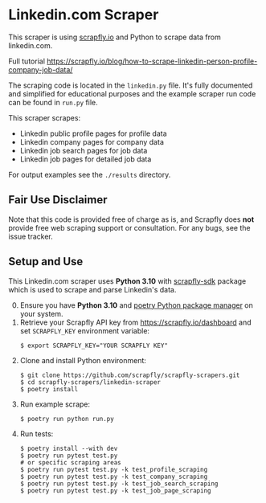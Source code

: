 # Linkedin.com Scraper

This scraper is using [scrapfly.io](https://scrapfly.io/) and Python to scrape data from linkedin.com. 

Full tutorial <https://scrapfly.io/blog/how-to-scrape-linkedin-person-profile-company-job-data/>

The scraping code is located in the `linkedin.py` file. It's fully documented and simplified for educational purposes and the example scraper run code can be found in `run.py` file.

This scraper scrapes:
- Linkedin public profile pages for profile data
- Linkedin company pages for company data
- Linkedin job search pages for job data
- Linkedin job pages for detailed job data

For output examples see the `./results` directory.

## Fair Use Disclaimer

Note that this code is provided free of charge as is, and Scrapfly does __not__ provide free web scraping support or consultation. For any bugs, see the issue tracker.

## Setup and Use

This Linkedin.com scraper uses __Python 3.10__ with [scrapfly-sdk](https://pypi.org/project/scrapfly-sdk/) package which is used to scrape and parse Linkedin's data.

0. Ensure you have __Python 3.10__ and [poetry Python package manager](https://python-poetry.org/docs/#installation) on your system.
1. Retrieve your Scrapfly API key from <https://scrapfly.io/dashboard> and set `SCRAPFLY_KEY` environment variable:
    ```shell
    $ export SCRAPFLY_KEY="YOUR SCRAPFLY KEY"
    ```
2. Clone and install Python environment:
    ```shell
    $ git clone https://github.com/scrapfly/scrapfly-scrapers.git
    $ cd scrapfly-scrapers/linkedin-scraper
    $ poetry install
    ```
3. Run example scrape:
    ```shell
    $ poetry run python run.py
    ```
4. Run tests:
    ```shell
    $ poetry install --with dev
    $ poetry run pytest test.py
    # or specific scraping areas
    $ poetry run pytest test.py -k test_profile_scraping
    $ poetry run pytest test.py -k test_company_scraping
    $ poetry run pytest test.py -k test_job_search_scraping
    $ poetry run pytest test.py -k test_job_page_scraping
    ```
